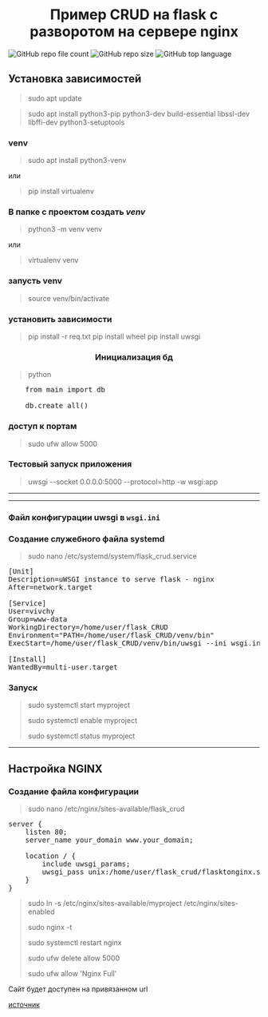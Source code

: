 <h1 align="center">Пример CRUD на flask с разворотом на сервере nginx</h1>

![GitHub repo file count](https://img.shields.io/github/directory-file-count/Vivchy/flask_CRUD)
![GitHub repo size](https://img.shields.io/github/repo-size/vivchy/flask_CRUD)
![GitHub top language](https://img.shields.io/github/languages/top/Vivchy/flask_crud)

## Установка зависимостей

> sudo apt update

> sudo apt install python3-pip python3-dev build-essential libssl-dev libffi-dev python3-setuptools

### venv

>sudo apt install python3-venv

или

> pip install virtualenv

### В папке с проектом создать *venv*

> python3 -m venv venv 

или

> virtualenv venv

### запусть venv

> source venv/bin/activate

### установить зависимости
> pip install -r req.txt
> pip install wheel
> pip install uwsgi
> 
<h3 align="center">Инициализация бд </h3>

>python

<pre>
    from main import db

    db.create_all()
</pre>

### доступ к портам

> sudo ufw allow 5000

### Тестовый запуск приложения 

> uwsgi --socket 0.0.0.0:5000 --protocol=http -w wsgi:app

****

***

### Файл конфигурации uwsgi в `wsgi.ini`

### Создание служебного файла systemd
> sudo nano /etc/systemd/system/flask_crud.service

<pre>
[Unit]
Description=uWSGI instance to serve flask - nginx
After=network.target

[Service]
User=vivchy
Group=www-data
WorkingDirectory=/home/user/flask_CRUD
Environment="PATH=/home/user/flask_CRUD/venv/bin"
ExecStart=/home/user/flask_CRUD/venv/bin/uwsgi --ini wsgi.ini

[Install]
WantedBy=multi-user.target
</pre>

### Запуск 
> sudo systemctl start myproject
> 
> sudo systemctl enable myproject
> 
> sudo systemctl status myproject

***

## Настройка NGINX

### Создание файла конфигурации

> sudo nano /etc/nginx/sites-available/flask_crud

<pre>
server {
    listen 80;
    server_name your_domain www.your_domain;

    location / {
        include uwsgi_params;
        uwsgi_pass unix:/home/user/flask_crud/flasktonginx.sock;
    }
}
</pre>

>sudo ln -s /etc/nginx/sites-available/myproject /etc/nginx/sites-enabled
> 
> sudo nginx -t
> 
> sudo systemctl restart nginx
> 
> sudo ufw delete allow 5000
> 
>sudo ufw allow 'Nginx Full'

Сайт будет доступен на привязанном url 

[источник](https://www.digitalocean.com/community/tutorials/how-to-serve-flask-applications-with-uswgi-and-nginx-on-ubuntu-18-04-ru)


    